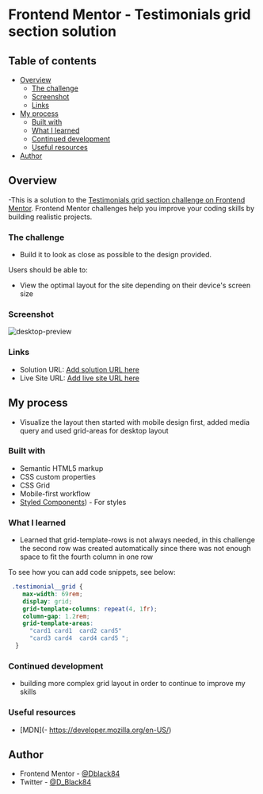 # Frontend Mentor - Testimonials grid section solution


## Table of contents

- [Overview](#overview)
  - [The challenge](#the-challenge)
  - [Screenshot](#screenshot)
  - [Links](#links)
- [My process](#my-process)
  - [Built with](#built-with)
  - [What I learned](#what-i-learned)
  - [Continued development](#continued-development)
  - [Useful resources](#useful-resources)
- [Author](#author)



## Overview

-This is a solution to the [Testimonials grid section challenge on Frontend Mentor](https://www.frontendmentor.io/challenges/testimonials-grid-section-Nnw6J7Un7). Frontend Mentor challenges help you improve your coding skills by building realistic projects. 


### The challenge

- Build it to look as close as possible to the design provided.

Users should be able to:

- View the optimal layout for the site depending on their device's screen size

### Screenshot

![desktop-preview](https://user-images.githubusercontent.com/49578782/147886177-b0f95ea7-0523-473a-9dc0-386aa57b5fd3.jpg)


### Links

- Solution URL: [Add solution URL here](https://your-solution-url.com)
- Live Site URL: [Add live site URL here](https://your-live-site-url.com)

## My process

- Visualize the layout then started with mobile design first, added media query and used grid-areas for desktop layout

### Built with

- Semantic HTML5 markup
- CSS custom properties
- CSS Grid
- Mobile-first workflow
- [Styled Components](https://fonts.google.com/specimen/Barlow+Semi+Condensed)) - For styles


### What I learned

- Learned that grid-template-rows is not always needed, in this challenge the second row was created automatically since there was not enough space to fit the fourth column in one row

To see how you can add code snippets, see below:


```css
 .testimonial__grid {
    max-width: 69rem;
    display: grid;
    grid-template-columns: repeat(4, 1fr);
    column-gap: 1.2rem;
    grid-template-areas:
      "card1 card1  card2 card5"
      "card3 card4  card4 card5 ";
  }
```


### Continued development

- building more complex grid layout in order to continue to improve my skills


### Useful resources

- [MDN](- https://developer.mozilla.org/en-US/) 


## Author

- Frontend Mentor - [@Dblack84](https://www.frontendmentor.io/profile/Dblack84)
- Twitter - [@D_Black84](https://www.twitter.com/D_Black84)
